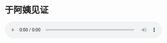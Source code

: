 # 于阿姨见证

<audio style="width: 100%;" preload="false" controls controlslist="nodownload"><source src="//file.simai.life/audio/mp3/old/12362.mp3" type="audio/mpeg">Your browser does not support the audio element.</audio>


